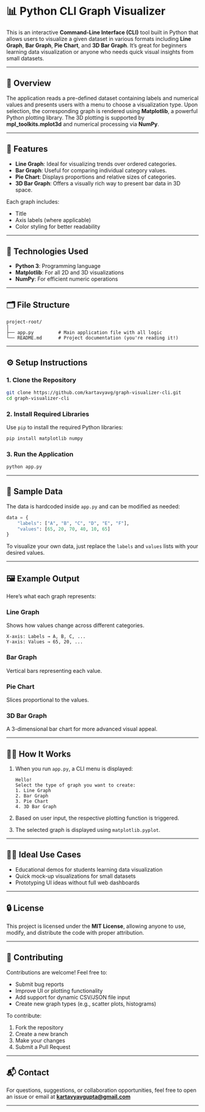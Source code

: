 
# 📊 Python CLI Graph Visualizer

This is an interactive **Command-Line Interface (CLI)** tool built in Python that allows users to visualize a given dataset in various formats including **Line Graph**, **Bar Graph**, **Pie Chart**, and **3D Bar Graph**. It’s great for beginners learning data visualization or anyone who needs quick visual insights from small datasets.

---

## 🧠 Overview

The application reads a pre-defined dataset containing labels and numerical values and presents users with a menu to choose a visualization type. Upon selection, the corresponding graph is rendered using **Matplotlib**, a powerful Python plotting library. The 3D plotting is supported by **mpl\_toolkits.mplot3d** and numerical processing via **NumPy**.

---

## 🎯 Features

* **Line Graph**: Ideal for visualizing trends over ordered categories.
* **Bar Graph**: Useful for comparing individual category values.
* **Pie Chart**: Displays proportions and relative sizes of categories.
* **3D Bar Graph**: Offers a visually rich way to present bar data in 3D space.

Each graph includes:

* Title
* Axis labels (where applicable)
* Color styling for better readability

---

## 🧰 Technologies Used

* **Python 3**: Programming language
* **Matplotlib**: For all 2D and 3D visualizations
* **NumPy**: For efficient numeric operations

---

## 🗂 File Structure

```
project-root/
│
├── app.py         # Main application file with all logic
└── README.md      # Project documentation (you're reading it!)
```

---

## ⚙️ Setup Instructions

### 1. Clone the Repository

```bash
git clone https://github.com/kartavyavg/graph-visualizer-cli.git
cd graph-visualizer-cli
```

### 2. Install Required Libraries

Use `pip` to install the required Python libraries:

```bash
pip install matplotlib numpy
```

### 3. Run the Application

```bash
python app.py
```

---

## 🧪 Sample Data

The data is hardcoded inside `app.py` and can be modified as needed:

```python
data = {
    "labels": ["A", "B", "C", "D", "E", "F"],
    "values": [65, 20, 70, 40, 10, 65]
}
```

To visualize your own data, just replace the `labels` and `values` lists with your desired values.

---

## 🖼 Example Output

Here’s what each graph represents:

### Line Graph

Shows how values change across different categories.

```
X-axis: Labels → A, B, C, ...
Y-axis: Values → 65, 20, ...
```

### Bar Graph

Vertical bars representing each value.

### Pie Chart

Slices proportional to the values.

### 3D Bar Graph

A 3-dimensional bar chart for more advanced visual appeal.


---

## 🧑‍💻 How It Works

1. When you run `app.py`, a CLI menu is displayed:

   ```
   Hello!
   Select the type of graph you want to create:
   1. Line Graph
   2. Bar Graph
   3. Pie Chart
   4. 3D Bar Graph
   ```

2. Based on user input, the respective plotting function is triggered.

3. The selected graph is displayed using `matplotlib.pyplot`.

---

## 👨‍🏫 Ideal Use Cases

* Educational demos for students learning data visualization
* Quick mock-up visualizations for small datasets
* Prototyping UI ideas without full web dashboards

---

## 🔒 License

This project is licensed under the **MIT License**, allowing anyone to use, modify, and distribute the code with proper attribution.

---

## 🤝 Contributing

Contributions are welcome! Feel free to:

* Submit bug reports
* Improve UI or plotting functionality
* Add support for dynamic CSV/JSON file input
* Create new graph types (e.g., scatter plots, histograms)

To contribute:

1. Fork the repository
2. Create a new branch
3. Make your changes
4. Submit a Pull Request

---

## 📬 Contact

For questions, suggestions, or collaboration opportunities, feel free to open an issue or email at **[kartavyavgupta@gmail.com](mailto:kartavyavgupta@gmail.com)**

---

